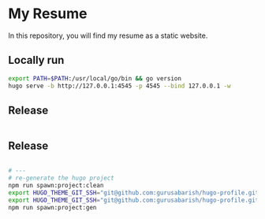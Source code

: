 # My Resume

In this repository, you will find my resume as a static website.

<!-- <a href="/resume/en/pdf/CV-Jean-Baptiste-Lasselle.pdf" download="proposed_file_name">Download</a> -->

## Locally run

```bash
export PATH=$PATH:/usr/local/go/bin && go version
hugo serve -b http://127.0.0.1:4545 -p 4545 --bind 127.0.0.1 -w

```

## Release

```bash
```


## Release

```bash

# ---
# re-generate the hugo project
npm run spawn:project:clean
export HUGO_THEME_GIT_SSH="git@github.com:gurusabarish/hugo-profile.git"
export HUGO_THEME_GIT_SSH="git@github.com:gurusabarish/hugo-profile.git"
npm run spawn:project:gen

```
